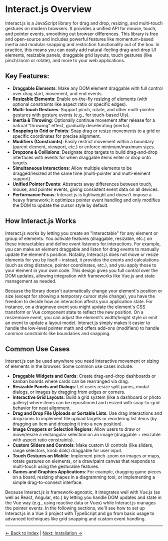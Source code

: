 # Interact.js Overview

Interact.js is a JavaScript library for drag and drop, resizing, and multi-touch gestures on modern browsers. It provides a unified API for mouse, touch, and pointer events, smoothing out browser differences. This library is free and open-source and includes powerful features like momentum-based inertia and modular snapping and restriction functionality out of the box. In practice, this means you can easily add natural-feeling drag-and-drop UI elements, resizable panels, draggable grid layouts, touch gestures (like pinch/zoom or rotate), and more to your web applications.

## Key Features:
 * **Draggable Elements**: Make any DOM element draggable with full control over drag start, movement, and end events.
 * **Resizable Elements**: Enable on-the-fly resizing of elements (with optional constraints like aspect ratio or specific edges).
 * **Multi-touch Gestures**: Support pinch, rotate, and other multi-pointer gestures with gesture events (e.g., for touch-based UIs).
 * **Inertia & Throwing**: Optionally continue movement after release for a natural "throwing" effect, gradually decelerating (inertia).
 * **Snapping to Grid or Points**: Snap drag or resize movements to a grid or specific coordinates for precise alignment.
 * **Modifiers (Constraints)**: Easily restrict movement within a boundary (parent element, viewport, etc.) or enforce minimum/maximum sizes.
 * **Dropzone & Collisions**: Designate drop targets to build drag-and-drop interfaces with events for when draggable items enter or drop onto targets.
 * **Simultaneous Interactions**: Allow multiple elements to be dragged/resized at the same time (multi-pointer and multi-element support).
 * **Unified Pointer Events**: Abstracts away differences between touch, mouse, and pointer events, giving consistent event data on all devices.
 * **Performance Focus**: Interact.js is lightweight and doesn't impose a heavy framework; it optimizes pointer event handling and only modifies the DOM to update the cursor style by default.

## How Interact.js Works

Interact.js works by letting you create an "Interactable" for any element or group of elements. You activate features (draggable, resizable, etc.) on these interactables and define event listeners for interactions. For example, you can make an element draggable and listen for drag events to manually update the element's position. Notably, Interact.js does not move or resize elements for you by itself – instead, it provides the events and calculations (such as drag distance, pointer coordinates, etc.), and you apply those to your element in your own code. This design gives you full control over the DOM updates, allowing integration with frameworks like Vue.js and state management as needed.

Because the library doesn't automatically change your element's position or size (except for showing a temporary cursor style change), you have the freedom to decide how an interaction affects your application state. For instance, on a dragmove event you might update the element's CSS transform or Vue component state to reflect the new position. On a resizemove event, you can adjust the element's width/height style or emit an event to update a layout model. Interact.js simply makes it easier to handle the low-level pointer math and offers add-ons (modifiers) to handle common constraints like boundaries and snapping.

## Common Use Cases

Interact.js can be used anywhere you need interactive movement or sizing of elements in the browser. Some common use cases include:
 * **Draggable Widgets and Cards**: Create drag-and-drop dashboards or kanban boards where cards can be rearranged via drag.
 * **Resizable Panels and Dialogs**: Let users resize split panes, modal dialogs, or images by dragging from edges or corners.
 * **Interactive Grid Layouts**: Build a grid system (like a dashboard or photo gallery) where items can be repositioned and resized with snap-to-grid behavior for neat alignment.
 * **Drag and Drop File Uploads or Sortable Lists**: Use drag interactions and dropzones to implement file upload targets or reordering list items (by dragging an item and dropping it into a new position).
 * **Image Croppers or Selection Regions**: Allow users to draw or move/resize a rectangular selection on an image (draggable + resizable with aspect ratio constraints).
 * **Custom Sliders and Controls**: Make custom UI controls (like sliders, range selectors, knob dials) draggable for user input.
 * **Touch Gestures on Mobile**: Implement pinch-zoom on images or maps, rotate gestures on elements, or a draw/paint canvas that responds to multi-touch using the gesturable features.
 * **Games and Graphics Applications**: For example, dragging game pieces on a board, resizing shapes in a diagramming tool, or implementing a simple drag-to-connect interface.

Because Interact.js is framework-agnostic, it integrates well with Vue.js (as well as React, Angular, etc.) by letting you handle DOM updates and state in the Vue way (e.g., using reactive data or Vuex) while Interact.js manages the pointer events. In the following sections, we'll see how to set up Interact.js in a Vue 3 project with TypeScript and go from basic usage to advanced techniques like grid snapping and custom event handling.

---

[← Back to Index](./index.md) | [Next: Installation →](./02-installation.md)